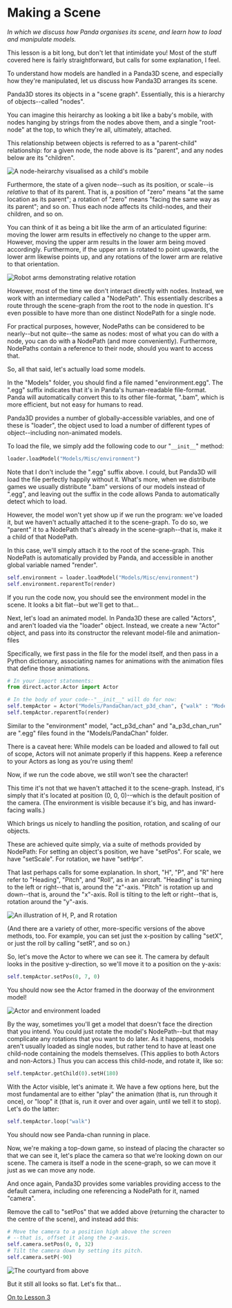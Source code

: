 Making a Scene
=
_In which we discuss how Panda organises its scene, and learn how to load and manipulate models._

This lesson is a bit long, but don't let that intimidate you! Most of the stuff covered here is fairly straightforward, but calls for some explanation, I feel.

To understand how models are handled in a Panda3D scene, and especially how they're manipulated, let us discuss how Panda3D arranges its scene.

Panda3D stores its objects in a "scene graph". Essentially, this is a hierarchy of objects--called "nodes".

You can imagine this heirarchy as looking a bit like a baby's mobile, with nodes hanging by strings from the nodes above them, and a single "root-node" at the top, to which they're all, ultimately, attached.

This relationship between objects is referred to as a "parent-child" relationship: for a given node, the node above is its "parent", and any nodes below are its "children".

![A node-heirarchy visualised as a child's mobile](../images/mobile.png "Child-nodes for children?")

Furthermore, the state of a given node--such as its position, or scale--is _relative_ to that of its parent. That is, a position of "zero" means "at the same location as its parent"; a rotation of "zero" means "facing the same way as its parent"; and so on. Thus each node affects its child-nodes, and their children, and so on.

You can think of it as being a bit like the arm of an articulated figurine: moving the lower arm results in effectively no change to the upper arm. However, moving the upper arm results in the lower arm being moved accordingly. Furthermore, if the upper arm is rotated to point upwards, the lower arm likewise points up, and any rotations of the lower arm are relative to that orientation.

![Robot arms demonstrating relative rotation](../images/arms.png "Rotating the parent rotates the child, but not vice versa.")

However, most of the time we don't interact directly with nodes. Instead, we work with an intermediary called a "NodePath". This essentially describes a route through the scene-graph from the root to the node in question. It's even possible to have more than one distinct NodePath for a single node.

For practical purposes, however, NodePaths can be considered to be nearly--but not quite--the same as nodes: most of what you can do with a node, you can do with a NodePath (and more conveniently). Furthermore, NodePaths contain a reference to their node, should you want to access that.

So, all that said, let's actually load some models.

In the "Models" folder, you should find a file named "environment.egg". The ".egg" suffix indicates that it's in Panda's human-readable file-format. Panda will automatically convert this to its other file-format, ".bam", which is more efficient, but not easy for humans to read.

Panda3D provides a number of globally-accessible variables, and one of these is "loader", the object used to load a number of different types of object--including non-animated models.

To load the file, we simply add the following code to our "`__init__`" method:
```python
loader.loadModel("Models/Misc/environment")
```

Note that I don't include the ".egg" suffix above. I could, but Panda3D will load the file perfectly happily without it. What's more, when we distribute games we usually distribute ".bam" versions of our models instead of ".egg", and leaving out the suffix in the code allows Panda to automatically detect which to load.

However, the model won't yet show up if we run the program: we've loaded it, but we haven't actually attached it to the scene-graph. To do so, we "parent" it to a NodePath that's already in the scene-graph--that is, make it a child of that NodePath.

In this case, we'll simply attach it to the root of the scene-graph. This NodePath is automatically provided by Panda, and accessible in another global variable named "render".

```python
self.environment = loader.loadModel("Models/Misc/environment")
self.environment.reparentTo(render)
```

If you run the code now, you should see the environment model in the scene. It looks a bit flat--but we'll get to that...

Next, let's load an animated model. In Panda3D these are called "Actors", and aren't loaded via the "loader" object. Instead, we create a new "Actor" object, and pass into its constructor the relevant model-file and animation-files 

Specifically, we first pass in the file for the model itself, and then pass in a Python dictionary, associating names for animations with the animation files that define those animations.

```python
# In your import statements:
from direct.actor.Actor import Actor
```

```python
# In the body of your code--"__init__" will do for now:
self.tempActor = Actor("Models/PandaChan/act_p3d_chan", {"walk" : "Models/PandaChan/a_p3d_chan_run"})
self.tempActor.reparentTo(render)
```

Similar to the "environment" model, "act_p3d_chan" and "a_p3d_chan_run" are ".egg" files found in the "Models/PandaChan" folder.

There is a caveat here: While models can be loaded and allowed to fall out of scope, Actors will not animate properly if this happens. Keep a reference to your Actors as long as you're using them!

Now, if we run the code above, we still won't see the character!

This time it's not that we haven't attached it to the scene-graph. Instead, it's simply that it's located at position (0, 0, 0)--which is the default position of the camera. (The environment is visible because it's big, and has inward-facing walls.)

Which brings us nicely to handling the position, rotation, and scaling of our objects.

These are achieved quite simply, via a suite of methods provided by NodePath: For setting an object's position, we have "setPos". For scale, we have "setScale". For rotation, we have "setHpr".

That last perhaps calls for some explanation. In short, "H", "P", and "R" here refer to "Heading", "Pitch", and "Roll", as in an aircraft. "Heading" is turning to the left or right--that is, around the "z"-axis. "Pitch" is rotation up and down--that is, around the "x"-axis. Roll is tilting to the left or right--that is, rotation around the "y"-axis.

![An illustration of H, P, and R rotation](../images/HPR.png "An odd system? Just roll with it.")

(And there are a variety of other, more-specific versions of the above methods, too. For example, you can set just the x-position by calling "setX", or just the roll by calling "setR", and so on.)

So, let's move the Actor to where we can see it. The camera by default looks in the positive y-direction, so we'll move it to a position on the y-axis:
```python
self.tempActor.setPos(0, 7, 0)
```

You should now see the Actor framed in the doorway of the environment model!

![Actor and environment loaded](../images/frontView.png "Panda-chan, framed in a sandstone doorway.")

By the way, sometimes you'll get a model that doesn't face the direction that you intend. You could just rotate the model's NodePath--but that may complicate any rotations that you want to do later. As it happens, models aren't usually loaded as single nodes, but rather tend to have at least one child-node containing the models themselves. (This applies to both Actors and non-Actors.) Thus you can access this child-node, and rotate it, like so:

```python
self.tempActor.getChild(0).setH(180)
```

With the Actor visible, let's animate it. We have a few options here, but the most fundamental are to either "play" the animation (that is, run through it once), or "loop" it (that is, run it over and over again, until we tell it to stop). Let's do the latter:

```python
self.tempActor.loop("walk")
```

You should now see Panda-chan running in place.

Now, we're making a top-down game, so instead of placing the character so that we can see it, let's place the camera so that we're looking down on our scene. The camera is itself a node in the scene-graph, so we can move it just as we can move any node. 

And once again, Panda3D provides some variables providing access to the default camera, including one referencing a NodePath for it, named "camera".

Remove the call to "setPos" that we added above (returning the character to the centre of the scene), and instead add this:

```python
# Move the camera to a position high above the screen
# --that is, offset it along the z-axis.
self.camera.setPos(0, 0, 32)
# Tilt the camera down by setting its pitch.
self.camera.setP(-90)
```

![The courtyard from above](../images/topDown.png "Panda-chan in the courtyard, seen from above.")

But it still all looks so flat. Let's fix that...

[On to Lesson 3][next]

[next]: tut_lesson03.html
